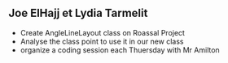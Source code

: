  ## Joe ElHajj et Lydia Tarmelit 
 
 - Create AngleLineLayout class on Roassal Project 
 - Analyse the class point to use it in our new class
 - organize a coding session each Thuersday with Mr Amilton
